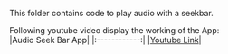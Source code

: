 This folder contains code to play audio with a seekbar. <br/>

Following youtube video display the working of the App: <br/>
|Audio Seek Bar App|
|:------------:|
|[Youtube Link](https://youtu.be/TJv2WFW041M)|
